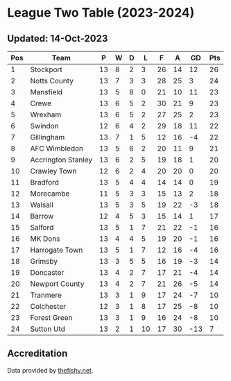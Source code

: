 # League Two Table (2023-2024)
## Updated: 14-Oct-2023

| Pos | Team | P | W | D | L | F | A | GD | Pts |
| --- | --- | --- | --- | --- | --- | --- | --- | --- | --- |
| 1 | Stockport | 13 | 8 | 2 | 3 | 26 | 14 | 12 | 26 |
| 2 | Notts County | 13 | 7 | 3 | 3 | 28 | 25 | 3 | 24 |
| 3 | Mansfield | 13 | 5 | 8 | 0 | 21 | 10 | 11 | 23 |
| 4 | Crewe | 13 | 6 | 5 | 2 | 30 | 21 | 9 | 23 |
| 5 | Wrexham | 13 | 6 | 5 | 2 | 27 | 25 | 2 | 23 |
| 6 | Swindon | 12 | 6 | 4 | 2 | 29 | 18 | 11 | 22 |
| 7 | Gillingham | 13 | 7 | 1 | 5 | 12 | 16 | -4 | 22 |
| 8 | AFC Wimbledon | 13 | 5 | 6 | 2 | 20 | 11 | 9 | 21 |
| 9 | Accrington Stanley | 13 | 6 | 2 | 5 | 19 | 18 | 1 | 20 |
| 10 | Crawley Town | 12 | 6 | 2 | 4 | 20 | 20 | 0 | 20 |
| 11 | Bradford | 13 | 5 | 4 | 4 | 14 | 14 | 0 | 19 |
| 12 | Morecambe | 11 | 5 | 3 | 3 | 15 | 13 | 2 | 18 |
| 13 | Walsall | 13 | 5 | 3 | 5 | 19 | 22 | -3 | 18 |
| 14 | Barrow | 12 | 4 | 5 | 3 | 15 | 14 | 1 | 17 |
| 15 | Salford | 13 | 5 | 1 | 7 | 21 | 22 | -1 | 16 |
| 16 | MK Dons | 13 | 4 | 4 | 5 | 19 | 20 | -1 | 16 |
| 17 | Harrogate Town | 13 | 5 | 1 | 7 | 12 | 16 | -4 | 16 |
| 18 | Grimsby | 13 | 3 | 5 | 5 | 16 | 19 | -3 | 14 |
| 19 | Doncaster | 13 | 4 | 2 | 7 | 17 | 21 | -4 | 14 |
| 20 | Newport County | 13 | 4 | 2 | 7 | 21 | 26 | -5 | 14 |
| 21 | Tranmere | 13 | 3 | 1 | 9 | 17 | 24 | -7 | 10 |
| 22 | Colchester | 12 | 3 | 1 | 8 | 17 | 25 | -8 | 10 |
| 23 | Forest Green | 13 | 3 | 1 | 9 | 16 | 24 | -8 | 10 |
| 24 | Sutton Utd | 13 | 2 | 1 | 10 | 17 | 30 | -13 | 7 |

## Accreditation 

Data provided by [thefishy.net](https://www.thefishy.net/).